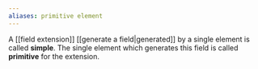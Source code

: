 ```yaml
---
aliases: primitive element
---
```

A [[field extension]] [[generate a field|generated]] by a single element is called **simple**. The single element which generates this field is called **primitive** for the extension.